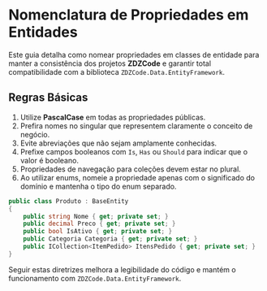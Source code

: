 # Nomenclatura de Propriedades em Entidades

Este guia detalha como nomear propriedades em classes de entidade para manter a consistência dos projetos **ZDZCode** e garantir total compatibilidade com a biblioteca `ZDZCode.Data.EntityFramework`.

## Regras Básicas

1. Utilize **PascalCase** em todas as propriedades públicas.
2. Prefira nomes no singular que representem claramente o conceito de negócio.
3. Evite abreviações que não sejam amplamente conhecidas.
4. Prefixe campos booleanos com `Is`, `Has` ou `Should` para indicar que o valor é booleano.
5. Propriedades de navegação para coleções devem estar no plural.
6. Ao utilizar enums, nomeie a propriedade apenas com o significado do domínio e mantenha o tipo do enum separado.

```csharp
public class Produto : BaseEntity
{
    public string Nome { get; private set; }
    public decimal Preco { get; private set; }
    public bool IsAtivo { get; private set; }
    public Categoria Categoria { get; private set; }
    public ICollection<ItemPedido> ItensPedido { get; private set; }
}
```

Seguir estas diretrizes melhora a legibilidade do código e mantém o funcionamento com `ZDZCode.Data.EntityFramework`.
